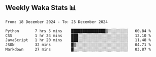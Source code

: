 ## Weekly Waka Stats 📊
<!--START_SECTION:waka-->

```txt
From: 18 December 2024 - To: 25 December 2024

Python       7 hrs 5 mins    ███████████████▒░░░░░░░░░   60.84 %
CSS          1 hr 24 mins    ███░░░░░░░░░░░░░░░░░░░░░░   12.10 %
JavaScript   1 hr 20 mins    ███░░░░░░░░░░░░░░░░░░░░░░   11.48 %
JSON         32 mins         █▒░░░░░░░░░░░░░░░░░░░░░░░   04.71 %
Markdown     27 mins         █░░░░░░░░░░░░░░░░░░░░░░░░   03.87 %
```

<!--END_SECTION:waka-->

<!--

Here are some ideas to get you started:

- 🔭 I’m currently working on (way to add branches committed on)
- 🌱 I’m currently learning Web Frameworks and Machine Learning! (Lisp, JS (react & angular), Python, and __)
- 💬 Ask me about ...
- 📫 How to reach me: 
- 😄 Pronouns: He/Him/His
- ⚡ Fun fact: ...

that-recsys-lab
-->
